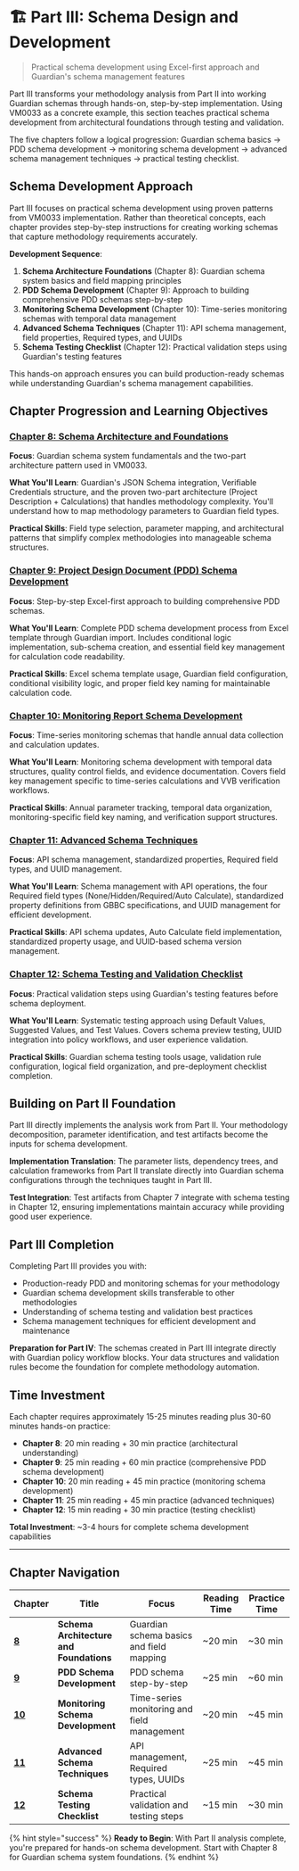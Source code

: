 # 🏗️ Part III: Schema Design and Development

> Practical schema development using Excel-first approach and Guardian's schema management features

Part III transforms your methodology analysis from Part II into working Guardian schemas through hands-on, step-by-step implementation. Using VM0033 as a concrete example, this section teaches practical schema development from architectural foundations through testing and validation.

The five chapters follow a logical progression: Guardian schema basics → PDD schema development → monitoring schema development → advanced schema management techniques → practical testing checklist.

## Schema Development Approach

Part III focuses on practical schema development using proven patterns from VM0033 implementation. Rather than theoretical concepts, each chapter provides step-by-step instructions for creating working schemas that capture methodology requirements accurately.

**Development Sequence**:

1. **Schema Architecture Foundations** (Chapter 8): Guardian schema system basics and field mapping principles
2. **PDD Schema Development** (Chapter 9): Approach to building comprehensive PDD schemas step-by-step
3. **Monitoring Schema Development** (Chapter 10): Time-series monitoring schemas with temporal data management
4. **Advanced Schema Techniques** (Chapter 11): API schema management, field properties, Required types, and UUIDs
5. **Schema Testing Checklist** (Chapter 12): Practical validation steps using Guardian's testing features

This hands-on approach ensures you can build production-ready schemas while understanding Guardian's schema management capabilities.

## Chapter Progression and Learning Objectives

### [Chapter 8: Schema Architecture and Foundations](chapter-8/)

**Focus**: Guardian schema system fundamentals and the two-part architecture pattern used in VM0033.

**What You'll Learn**: Guardian's JSON Schema integration, Verifiable Credentials structure, and the proven two-part architecture (Project Description + Calculations) that handles methodology complexity. You'll understand how to map methodology parameters to Guardian field types.

**Practical Skills**: Field type selection, parameter mapping, and architectural patterns that simplify complex methodologies into manageable schema structures.

### [Chapter 9: Project Design Document (PDD) Schema Development](chapter-9/)

**Focus**: Step-by-step Excel-first approach to building comprehensive PDD schemas.

**What You'll Learn**: Complete PDD schema development process from Excel template through Guardian import. Includes conditional logic implementation, sub-schema creation, and essential field key management for calculation code readability.

**Practical Skills**: Excel schema template usage, Guardian field configuration, conditional visibility logic, and proper field key naming for maintainable calculation code.

### [Chapter 10: Monitoring Report Schema Development](chapter-10/)

**Focus**: Time-series monitoring schemas that handle annual data collection and calculation updates.

**What You'll Learn**: Monitoring schema development with temporal data structures, quality control fields, and evidence documentation. Covers field key management specific to time-series calculations and VVB verification workflows.

**Practical Skills**: Annual parameter tracking, temporal data organization, monitoring-specific field key naming, and verification support structures.

### [Chapter 11: Advanced Schema Techniques](chapter-11/)

**Focus**: API schema management, standardized properties, Required field types, and UUID management.

**What You'll Learn**: Schema management with API operations, the four Required field types (None/Hidden/Required/Auto Calculate), standardized property definitions from GBBC specifications, and UUID management for efficient development.

**Practical Skills**: API schema updates, Auto Calculate field implementation, standardized property usage, and UUID-based schema version management.

### [Chapter 12: Schema Testing and Validation Checklist](chapter-12/)

**Focus**: Practical validation steps using Guardian's testing features before schema deployment.

**What You'll Learn**: Systematic testing approach using Default Values, Suggested Values, and Test Values. Covers schema preview testing, UUID integration into policy workflows, and user experience validation.

**Practical Skills**: Guardian schema testing tools usage, validation rule configuration, logical field organization, and pre-deployment checklist completion.

## Building on Part II Foundation

Part III directly implements the analysis work from Part II. Your methodology decomposition, parameter identification, and test artifacts become the inputs for schema development.

**Implementation Translation**: The parameter lists, dependency trees, and calculation frameworks from Part II translate directly into Guardian schema configurations through the techniques taught in Part III.

**Test Integration**: Test artifacts from Chapter 7 integrate with schema testing in Chapter 12, ensuring implementations maintain accuracy while providing good user experience.

## Part III Completion

Completing Part III provides you with:

* Production-ready PDD and monitoring schemas for your methodology
* Guardian schema development skills transferable to other methodologies
* Understanding of schema testing and validation best practices
* Schema management techniques for efficient development and maintenance

**Preparation for Part IV**: The schemas created in Part III integrate directly with Guardian policy workflow blocks. Your data structures and validation rules become the foundation for complete methodology automation.

## Time Investment

Each chapter requires approximately 15-25 minutes reading plus 30-60 minutes hands-on practice:

* **Chapter 8**: 20 min reading + 30 min practice (architectural understanding)
* **Chapter 9**: 25 min reading + 60 min practice (comprehensive PDD schema development)
* **Chapter 10**: 20 min reading + 45 min practice (monitoring schema development)
* **Chapter 11**: 25 min reading + 45 min practice (advanced techniques)
* **Chapter 12**: 15 min reading + 30 min practice (testing checklist)

**Total Investment**: \~3-4 hours for complete schema development capabilities

***

## Chapter Navigation

| Chapter               | Title                                   | Focus                                       | Reading Time | Practice Time |
| --------------------- | --------------------------------------- | ------------------------------------------- | ------------ | ------------- |
| [**8**](chapter-8/)   | **Schema Architecture and Foundations** | Guardian schema basics and field mapping    | \~20 min     | \~30 min      |
| [**9**](chapter-9/)   | **PDD Schema Development**              | PDD schema step-by-step                     | \~25 min     | \~60 min      |
| [**10**](chapter-10/) | **Monitoring Schema Development**       | Time-series monitoring and field management | \~20 min     | \~45 min      |
| [**11**](chapter-11/) | **Advanced Schema Techniques**          | API management, Required types, UUIDs       | \~25 min     | \~45 min      |
| [**12**](chapter-12/) | **Schema Testing Checklist**            | Practical validation and testing steps      | \~15 min     | \~30 min      |

{% hint style="success" %}
**Ready to Begin**: With Part II analysis complete, you're prepared for hands-on schema development. Start with Chapter 8 for Guardian schema system foundations.
{% endhint %}
